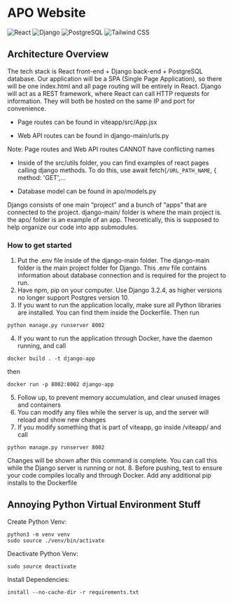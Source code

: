 # APO Website

![React](https://img.shields.io/badge/React-61DAFB?style=for-the-badge&logo=react&logoColor=black)
![Django](https://img.shields.io/badge/Django-092E20?style=for-the-badge&logo=django&logoColor=white)
![PostgreSQL](https://img.shields.io/badge/PostgreSQL-4169E1?style=for-the-badge&logo=postgresql&logoColor=white)
![Tailwind CSS](https://img.shields.io/badge/Tailwind%20CSS-06B6D4?style=for-the-badge&logo=tailwindcss&logoColor=white)

## Architecture Overview

The tech stack is React front-end + Django back-end + PostgreSQL database. Our application will be a SPA (Single Page Application), so there will be one index.html and all page routing will be entirely in React. Django will act as a REST framework, where React can call HTTP requests for information. They will both be hosted on the same IP and port for convenience.

- Page routes can be found in viteapp/src/App.jsx

- Web API routes can be found in django-main/urls.py

Note: Page routes and Web API routes CANNOT have conflicting names

- Inside of the src/utils folder, you can find examples of react pages calling django methods. To do this, use await fetch(`/URL_PATH_NAME`, {
  method: 'GET',...

- Database model can be found in apo/models.py

Django consists of one main “project” and a bunch of “apps” that are connected to the project. django-main/ folder is where the main project is. the apo/ folder is an example of an app. Theoretically, this is supposed to help organize our code into app submodules.

### How to get started

1. Put the .env file inside of the django-main folder. The django-main folder is the main project folder for Django. This .env file contains information about database connection and is required for the project to run.
2. Have npm, pip on your computer. Use Django 3.2.4, as higher versions no longer support Postgres version 10.
3. If you want to run the application locally, make sure all Python libraries are installed. You can find them inside the Dockerfile. Then run

```
python manage.py runserver 8002
```

4. If you want to run the application through Docker, have the daemon running, and call

```
docker build . -t django-app
```

then

```
docker run -p 8002:8002 django-app
```

5. Follow up, to prevent memory accumulation, and clear unused images and containers
6. You can modify any files while the server is up, and the server will reload and show new changes
7. If you modify something that is part of viteapp, go inside /viteapp/ and call

```
python manage.py runserver 8002
```

Changes will be shown after this command is complete. You can call this while the Django server is running or not. 8. Before pushing, test to ensure your code compiles locally and through Docker. Add any additional pip installs to the Dockerfile

## Annoying Python Virtual Environment Stuff

Create Python Venv:

```
python3 -m venv venv
sudo source ./venv/bin/activate
```

Deactivate Python Venv:

```
sudo source deactivate
```

Install Dependencies:

```
install --no-cache-dir -r requirements.txt
```
